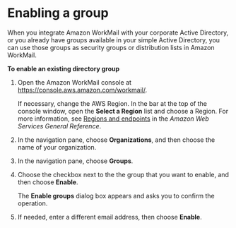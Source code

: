 # Enabling a group<a name="enable_existing_group"></a>

When you integrate Amazon WorkMail with your corporate Active Directory, or you already have groups available in your simple Active Directory, you can use those groups as security groups or distribution lists in Amazon WorkMail\.

**To enable an existing directory group**

1. Open the Amazon WorkMail console at [https://console\.aws\.amazon\.com/workmail/](https://console.aws.amazon.com/workmail/)\.

   If necessary, change the AWS Region\. In the bar at the top of the console window, open the **Select a Region** list and choose a Region\. For more information, see [Regions and endpoints](https://docs.aws.amazon.com/general/latest/gr/rande.html) in the *Amazon Web Services General Reference*\.

1. In the navigation pane, choose **Organizations**, and then choose the name of your organization\.

1. In the navigation pane, choose **Groups**\.

1. Choose the checkbox next to the the group that you want to enable, and then choose **Enable**\.

   The **Enable groups** dialog box appears and asks you to confirm the operation\.

1. If needed, enter a different email address, then choose **Enable**\.
